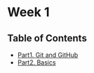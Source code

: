 # Week 1

## Table of Contents

- [Part1. Git and GitHub](/week1/assignment1.swiftpm/Part1-Git-and-GitHub.md)
- [Part2. Basics](/week1/assignment1.swiftpm/Part2-Basics.md)
